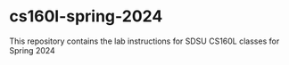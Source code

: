 # cs160l-spring-2024

This repository contains the lab instructions for SDSU CS160L classes for Spring 2024 
